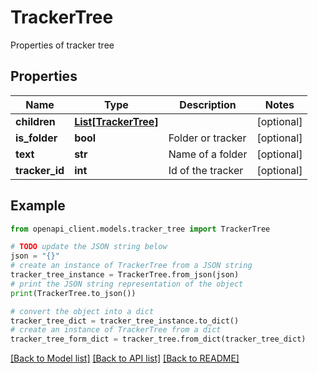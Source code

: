 # TrackerTree

Properties of tracker tree

## Properties

Name | Type | Description | Notes
------------ | ------------- | ------------- | -------------
**children** | [**List[TrackerTree]**](TrackerTree.md) |  | [optional] 
**is_folder** | **bool** | Folder or tracker | [optional] 
**text** | **str** | Name of a folder | [optional] 
**tracker_id** | **int** | Id of the tracker | [optional] 

## Example

```python
from openapi_client.models.tracker_tree import TrackerTree

# TODO update the JSON string below
json = "{}"
# create an instance of TrackerTree from a JSON string
tracker_tree_instance = TrackerTree.from_json(json)
# print the JSON string representation of the object
print(TrackerTree.to_json())

# convert the object into a dict
tracker_tree_dict = tracker_tree_instance.to_dict()
# create an instance of TrackerTree from a dict
tracker_tree_form_dict = tracker_tree.from_dict(tracker_tree_dict)
```
[[Back to Model list]](../README.md#documentation-for-models) [[Back to API list]](../README.md#documentation-for-api-endpoints) [[Back to README]](../README.md)


